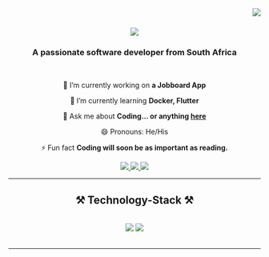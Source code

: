 <img align="right" src="https://visitor-badge.laobi.icu/badge?page_id=black-ape.black-ape" />

<h1 align="center">
    <img src="https://readme-typing-svg.herokuapp.com/?font=Righteous&size=35&center=true&vCenter=true&width=500&height=70&duration=4000&lines=Hi+There!+👋;+I'm+Sinothile+Khumalo!;" />
</h1>

<h3 align="center">A passionate software developer from South Africa </h3>

<br/>

<div align="center">
 
 🔭 I’m currently working on **a Jobboard App**
 
 🌱 I’m currently learning **Docker, Flutter**

💬 Ask me about **Coding... or anything [here](https://github.com/black-ape/black-ape/issues)**

😄 Pronouns: He/His
  
⚡ Fun fact **Coding will soon be as important as reading.**

 </div>
 
<div align="center"> 
  <a href="mailto:sinothileprinceton@gmail.com">
    <img src="https://img.shields.io/badge/Gmail-333333?style=for-the-badge&logo=gmail&logoColor=red" />
  </a>
  <a href="https://www.linkedin.com/in/sinothile-princeton-khumalo-869265199/">
    <img src="https://img.shields.io/badge/LinkedIn-0077B5?style=for-the-badge&logo=linkedin&logoColor=white"/>
  </a>
  <a href="https://spkhumalo.co.za/">
     <!-- <img src="https://img.shields.io/badge/Portfolio-FF5722?style=for-the-badge&logo=todoist&logoColor=white" target="_blank" /> sqlite, safari, google-chrome are other good icon options -->
    <img src="https://img.shields.io/badge/Portfolio-FF5722?style=for-the-badge&logo=todoist&logoColor=white" target="_blank" />
  </a>
</div>

 <hr/>
 
<h2 align="center">⚒️ Technology-Stack ⚒️</h2>
<br/>
<div align="center">
    <img src="https://skillicons.dev/icons?i=html,css,jquery,bootstrap,dart,flutter,vscode,github,git,figma,ai,ps" />
    <img src="https://skillicons.dev/icons?i=wordpress,javascript,typescript,firebase,mongodb,postgres,java,mysql,androidstudio,postman,docker" /><br>
</div>

<br/>
<hr/>

<!--
<div align="center">
  <h2>🐍 My Contributions 🐍</h2>
  <br>
  <img alt="snake eating my contributions" src="https://raw.githubusercontent.com/black-ape/black-ape/output/github-contribution-grid-snake.svg" />
  
  <br/><br/><br/>
</div>
-->

<!--
<hr/>
<h2 align="center">⚡ Stats ⚡</h2>
<br>
<div align=center>
  <img width=390 src="https://github-readme-streak-stats-black-ape.vercel.app/?user=black-ape&count_private=true&theme=react&border_radius=10" alt="streak stats"/>
  <img width=390 src="https://github-readme-stats-black-ape.vercel.app/api?username=black-ape&count_private=true&show_icons=true&theme=react&rank_icon=github&border_radius=10" alt="readme stats" />
  <br/>
  <img width=325 align="center" src="https://github-readme-stats-black-ape.vercel.app/api/top-langs/?username=salesp07&hide=HTML&langs_count=8&layout=compact&theme=react&border_radius=10&size_weight=0.5&count_weight=0.5&exclude_repo=github-readme-stats" alt="top langs" />
</div>
<br/><br/>

<hr/>

<br/>
-->




  <!--
  <div align="center">
<a href='https://ko-fi.com/V7V4RAK9C' target='_blank'><img height='64' style='border:0px;height:64px;' src='https://storage.ko-fi.com/cdn/kofi1.png?v=3' border='0' alt='Buy Me a Coffee at ko-fi.com' /></a>
    </div>
  -->


<br/>
